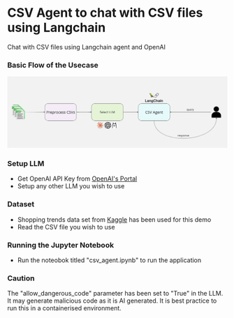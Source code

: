 # CSV Agent to chat with CSV files using Langchain
Chat with CSV files using Langchain agent and OpenAI

### Basic Flow of the Usecase

 ![Flowchart](csv_agent_flowchart.jpg)

### Setup LLM 
* Get OpenAI API Key from [OpenAI's Portal](https://platform.openai.com/)
* Setup any other LLM you wish to use

### Dataset
* Shopping trends data set from [Kaggle](https://www.kaggle.com/datasets/bhadramohit/customer-shopping-latest-trends-dataset?resource=download) has been used for this demo
* Read the CSV file you wish to use

### Running the Jupyter Notebook
* Run the noteobok titled "csv_agent.ipynb" to run the application

### Caution
The "allow_dangerous_code" parameter has been set to "True" in the LLM. It may generate malicious code as it is AI generated. It is best practice to run this in a containerised environment.
